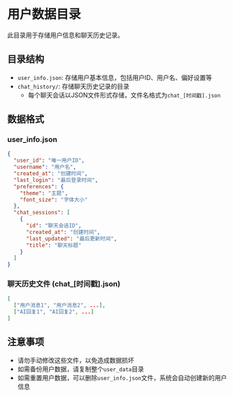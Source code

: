 # 用户数据目录

此目录用于存储用户信息和聊天历史记录。

## 目录结构

- `user_info.json`: 存储用户基本信息，包括用户ID、用户名、偏好设置等
- `chat_history/`: 存储聊天历史记录的目录
  - 每个聊天会话以JSON文件形式存储，文件名格式为`chat_[时间戳].json`

## 数据格式

### user_info.json

```json
{
  "user_id": "唯一用户ID",
  "username": "用户名",
  "created_at": "创建时间",
  "last_login": "最后登录时间",
  "preferences": {
    "theme": "主题",
    "font_size": "字体大小"
  },
  "chat_sessions": [
    {
      "id": "聊天会话ID",
      "created_at": "创建时间",
      "last_updated": "最后更新时间",
      "title": "聊天标题"
    }
  ]
}
```

### 聊天历史文件 (chat_[时间戳].json)

```json
[
  ["用户消息1", "用户消息2", ...],
  ["AI回复1", "AI回复2", ...]
]
```

## 注意事项

- 请勿手动修改这些文件，以免造成数据损坏
- 如需备份用户数据，请复制整个`user_data`目录
- 如需重置用户数据，可以删除`user_info.json`文件，系统会自动创建新的用户信息